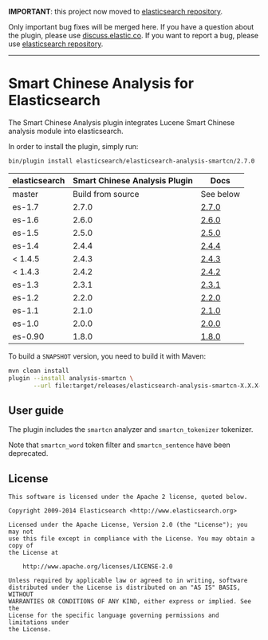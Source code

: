 **IMPORTANT**: this project now moved to [elasticsearch repository](https://github.com/elastic/elasticsearch/tree/master/plugins/analysis-smartcn).

Only important bug fixes will be merged here. If you have a question about the plugin, please use [discuss.elastic.co](https://discuss.elastic.co/c/elasticsearch). If you want to report a bug, please use [elasticsearch repository](https://github.com/elastic/elasticsearch/issues/new).

---

Smart Chinese Analysis for Elasticsearch
==================================

The Smart Chinese Analysis plugin integrates Lucene Smart Chinese analysis module into elasticsearch.

In order to install the plugin, simply run:

```sh
bin/plugin install elasticsearch/elasticsearch-analysis-smartcn/2.7.0
```


| elasticsearch |  Smart Chinese Analysis Plugin  |   Docs     |
|---------------|-----------------------|------------|
| master        |  Build from source    | See below  |
|    es-1.7              |     2.7.0         | [2.7.0](https://github.com/elastic/elasticsearch-analysis-smartcn/tree/v2.7.0/#version-270-for-elasticsearch-17)                  |
| es-1.6        |  2.6.0                | [2.6.0](https://github.com/elastic/elasticsearch-analysis-smartcn/tree/v2.6.0/#version-260-for-elasticsearch-16)  |
| es-1.5        |  2.5.0                | [2.5.0](https://github.com/elastic/elasticsearch-analysis-smartcn/tree/v2.5.0/#version-250-for-elasticsearch-15)                  |
|    es-1.4              |     2.4.4         | [2.4.4](https://github.com/elasticsearch/elasticsearch-analysis-smartcn/tree/v2.4.4/#version-244-for-elasticsearch-14)                  |
| < 1.4.5       |  2.4.3                | [2.4.3](https://github.com/elastic/elasticsearch-analysis-smartcn/tree/v2.4.3/#version-243-for-elasticsearch-14)                  |
| < 1.4.3       |  2.4.2                | [2.4.2](https://github.com/elastic/elasticsearch-analysis-smartcn/tree/v2.4.2/#version-242-for-elasticsearch-14)                  |
| es-1.3        |  2.3.1                | [2.3.1](https://github.com/elastic/elasticsearch-analysis-smartcn/tree/v2.3.1/#version-231-for-elasticsearch-13)                  |
| es-1.2        |  2.2.0                | [2.2.0](https://github.com/elastic/elasticsearch-analysis-smartcn/tree/v2.2.0/#smart-chinese-analysis-for-elasticsearch)  |
| es-1.1        |  2.1.0                | [2.1.0](https://github.com/elastic/elasticsearch-analysis-smartcn/tree/v2.1.0/#smart-chinese-analysis-for-elasticsearch)  |
| es-1.0        |  2.0.0                | [2.0.0](https://github.com/elastic/elasticsearch-analysis-smartcn/tree/v2.0.0/#smart-chinese-analysis-for-elasticsearch)  |
| es-0.90       |  1.8.0                | [1.8.0](https://github.com/elastic/elasticsearch-analysis-smartcn/tree/v1.8.0/#smart-chinese-analysis-for-elasticsearch)  |

To build a `SNAPSHOT` version, you need to build it with Maven:

```bash
mvn clean install
plugin --install analysis-smartcn \
       --url file:target/releases/elasticsearch-analysis-smartcn-X.X.X-SNAPSHOT.zip
```

## User guide

The plugin includes the `smartcn` analyzer and `smartcn_tokenizer` tokenizer.

 Note that `smartcn_word` token filter and `smartcn_sentence` have been deprecated.

License
-------

    This software is licensed under the Apache 2 license, quoted below.

    Copyright 2009-2014 Elasticsearch <http://www.elasticsearch.org>

    Licensed under the Apache License, Version 2.0 (the "License"); you may not
    use this file except in compliance with the License. You may obtain a copy of
    the License at

        http://www.apache.org/licenses/LICENSE-2.0

    Unless required by applicable law or agreed to in writing, software
    distributed under the License is distributed on an "AS IS" BASIS, WITHOUT
    WARRANTIES OR CONDITIONS OF ANY KIND, either express or implied. See the
    License for the specific language governing permissions and limitations under
    the License.
